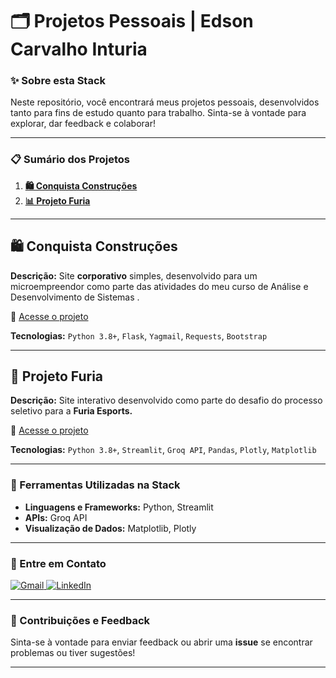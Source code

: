 # 🗂️ Projetos Pessoais | Edson Carvalho Inturia

### ✨ Sobre esta Stack

Neste repositório, você encontrará meus projetos pessoais, desenvolvidos tanto para fins de estudo quanto para trabalho. Sinta-se à vontade para explorar, dar feedback e colaborar!

---

### 📋 Sumário dos Projetos

1. **[🛍 Conquista Construções](#-conquista-construções)**
2. **[📊 Projeto Furia](#-projeto-furia)**

---

## 🛍 Conquista Construções

**Descrição:**
Site **corporativo** simples, desenvolvido para um microempreendor como parte das atividades do meu curso de Análise e Desenvolvimento de Sistemas .

🔗 [Acesse o projeto](https://github.com/edsoncarvalhointuria/Projetos-Pessoais/tree/a2e418c81d5c54a329d6a31cb5a1b660ee409c9f/Flask%20Project_Conquista%20Construcoes)

**Tecnologias:**
`Python 3.8+`, `Flask`, `Yagmail`, `Requests`, `Bootstrap`

---

## 🐆 Projeto Furia

**Descrição:**
Site interativo desenvolvido como parte do desafio do processo seletivo para a **Furia Esports.**

🔗 [Acesse o projeto](https://github.com/edsoncarvalhointuria/Projetos-Pessoais/tree/04debaa393a2ec4c509cbfe33d1cce792c53804a/Projeto_Furia)

**Tecnologias:**
`Python 3.8+`, `Streamlit`, `Groq API`, `Pandas`, `Plotly`, `Matplotlib `

---

### 🚀 Ferramentas Utilizadas na Stack

- **Linguagens e Frameworks:** Python, Streamlit
- **APIs:** Groq API
- **Visualização de Dados:** Matplotlib, Plotly

---

### 💌 Entre em Contato

<p align="left">  
<a href="mailto:edsoncarvalhointuria@gmail.com" title="Gmail">  
  <img src="https://img.shields.io/badge/-Gmail-FF0000?style=flat-square&labelColor=FF0000&logo=gmail&logoColor=white" alt="Gmail"/>  
</a>  
<a href="https://br.linkedin.com/in/edson-carvalho-inturia-1442a0129" title="LinkedIn">  
  <img src="https://img.shields.io/badge/-LinkedIn-0e76a8?style=flat-square&logo=linkedin&logoColor=white" alt="LinkedIn"/>  
</a>  
</p>

---

### 📢 Contribuições e Feedback

Sinta-se à vontade para enviar feedback ou abrir uma **issue** se encontrar problemas ou tiver sugestões!

---
